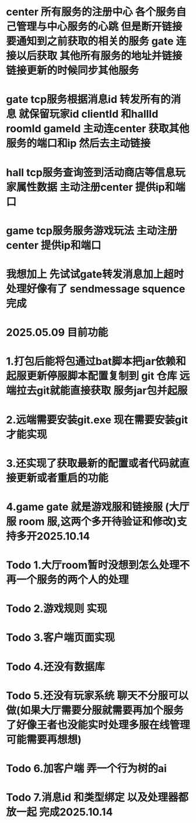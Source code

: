 # center 所有服务的注册中心 各个服务自己管理与中心服务的心跳 但是断开链接要通知到之前获取的相关的服务 gate 连接以后获取 其他所有服务的地址并链接 链接更新的时候同步其他服务

# gate tcp服务根据消息id 转发所有的消息 就保留玩家id clientId 和hallId roomId gameId 主动连center 获取其他服务的端口和ip 然后去主动链接

# hall tcp服务查询签到活动商店等信息玩家属性数据 主动注册center 提供ip和端口

# game tcp服务服务游戏玩法 主动注册center 提供ip和端口

# 我想加上 先试试gate转发消息加上超时处理好像有了 sendmessage squence 完成

# 2025.05.09 目前功能

# 1.打包后能将包通过bat脚本把jar依赖和起服更新停服脚本配置复制到 git 仓库 远端拉去git就能直接获取 服务jar包并起服

# 2.远端需要安装git.exe 现在需要安装git 才能实现

# 3.还实现了获取最新的配置或者代码就直接更新或者重启的功能

# 4.game gate 就是游戏服和链接服 (大厅服 room 服,这两个多开待验证和修改)支持多开2025.10.14

# Todo 1.大厅room暂时没想到怎么处理不再一个服务的两个人的处理

# Todo 2.游戏规则 实现

# Todo 3.客户端页面实现

# Todo 4.还没有数据库

# Todo 5.还没有玩家系统 聊天不分服可以做(如果大厅需要分服就需要再加个服务了好像王者也没能实时处理多服在线管理 可能需要再想想)

# Todo 6.加客户端 弄一个行为树的ai

# Todo 7.消息id 和类型绑定 以及处理器都放一起 完成2025.10.14

